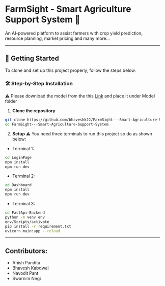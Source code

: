 # FarmSight - Smart Agriculture Support System 🌾
An AI-powered platform to assist farmers with crop yield prediction, resource planning, market pricing and many more...

---

## 🚀 Getting Started

To clone and set up this project properly, follow the steps below. 

### 🛠️ Step-by-Step Installation
⚠️ Please download the model from the this [Link](https://drive.google.com/file/d/19BHv-F11HHAwKJRsphtGOyz30gg3GWuK/view?usp=sharing) and place it under Model folder

1. **Clone the repository**
```bash
git clone https://github.com/bhaveshk22/FarmSight---Smart-Agriculture-Support-System.git
cd FarmSight---Smart-Agriculture-Support-System
```

2. **Setup**
⚠️ You need three terminals to run this project so do as shown below:
- Terminal 1:
```bash
cd LoginPage
npm install
npm run dev
```
- Terminal 2:
```bash
cd Dashboard
npm install
npm run dev
```
- Terminal 3:
```bash
cd FastApi-Backend
python -m venv env
env/Scripts/activate
pip install -r requirement.txt
uvicorn main:app --reload
```
---
 ## Contributors:
 - Anish Pandita
 - Bhavesh Kabdwal
 - Navodit Pant
 - Swarnim Negi
